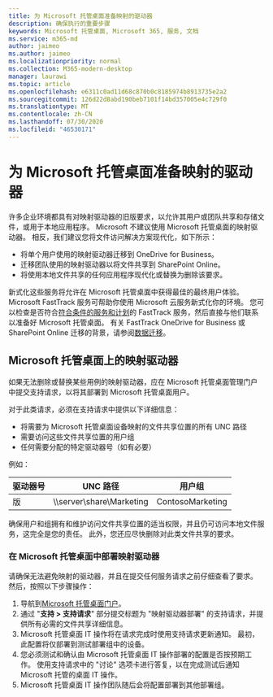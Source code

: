 ```yaml
---
title: 为 Microsoft 托管桌面准备映射的驱动器
description: 确保执行的重要步骤
keywords: Microsoft 托管桌面, Microsoft 365, 服务, 文档
ms.service: m365-md
author: jaimeo
ms.author: jaimeo
ms.localizationpriority: normal
ms.collection: M365-modern-desktop
manager: laurawi
ms.topic: article
ms.openlocfilehash: e6311c0ad11d68c870b0c8185974b8913735e2a2
ms.sourcegitcommit: 126d22d8abd190beb7101f14bd357005e4c729f0
ms.translationtype: MT
ms.contentlocale: zh-CN
ms.lasthandoff: 07/30/2020
ms.locfileid: "46530171"
---
```

#  <a name="prepare-mapped-drives-for-microsoft-managed-desktop"></a>为 Microsoft 托管桌面准备映射的驱动器

许多企业环境都具有对映射驱动器的旧版要求，以允许其用户或团队共享和存储文件，或用于本地应用程序。 Microsoft 不建议使用 Microsoft 托管桌面的映射驱动器。 相反，我们建议您将文件访问解决方案现代化，如下所示：
  
- 将单个用户使用的映射驱动器迁移到 OneDrive for Business。 
- 迁移团队使用的映射驱动器以将文件共享到 SharePoint Online。 
- 将使用本地文件共享的任何应用程序现代化或替换为删除该要求。
  
新式化这些服务将允许在 Microsoft 托管桌面中获得最佳的最终用户体验。 Microsoft FastTrack 服务可帮助你使用 Microsoft 云服务新式化你的环境。 您可以检查是否符合[符合条件的服务和计划](https://docs.microsoft.com/fasttrack/m365-eligible-services-and-plans)的 FastTrack 服务，然后直接与他们联系以准备好 Microsoft 托管桌面。 有关 FastTrack OneDrive for Business 或 SharePoint Online 迁移的背景，请参阅[数据迁移](https://docs.microsoft.com/fasttrack/o365-data-migration)。

## <a name="mapped-drives-on-microsoft-managed-desktop"></a>Microsoft 托管桌面上的映射驱动器
 
如果无法删除或替换某些用例的映射驱动器，应在 Microsoft 托管桌面管理门户中提交支持请求，以将其部署到 Microsoft 托管桌面用户。
    
对于此类请求，必须在支持请求中提供以下详细信息： 

- 将需要为 Microsoft 托管桌面设备映射的文件共享位置的所有 UNC 路径 
- 需要访问这些文件共享位置的用户组 
- 任何需要分配的特定驱动器号（如有必要）

例如：

| 驱动器号 | UNC 路径 | 用户组 |
|--------------|----------|------------|
| 版  | \\\server\share\Marketing | ContosoMarketing |

确保用户和组拥有和维护访问文件共享位置的适当权限，并且仍可访问本地文件服务，这完全是您的责任。 此外，您还应尽快删除对此类文件共享的要求。

### <a name="to-have-mapped-drives-deployed-in-microsoft-managed-desktop"></a>在 Microsoft 托管桌面中部署映射驱动器
 
请确保无法避免映射的驱动器，并且在提交任何服务请求之前仔细查看了要求。 然后，按照以下步骤操作：

1. 导航到[Microsoft 托管桌面门户](https://aka.ms/mmdportal)。  
2. 通过 "**支持 > 支持请求**" 部分提交标题为 "映射驱动器部署" 的支持请求，并提供所有必需的文件共享详细信息。  
3. Microsoft 托管桌面 IT 操作将在请求完成时使用支持请求更新通知。 最初，此配置将仅部署到测试部署组中的设备。  
4. 您必须测试和确认由 Microsoft 托管桌面 IT 操作部署的配置是否按预期工作。 使用支持请求中的 "讨论" 选项卡进行答复，以在完成测试后通知 Microsoft 托管的桌面 IT 操作。  
5. Microsoft 托管桌面 IT 操作团队随后会将配置部署到其他部署组。 
